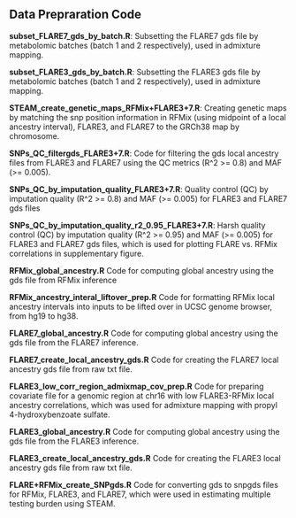 ## Data Prepraration Code ##

**subset_FLARE7_gds_by_batch.R**:
Subsetting the FLARE7 gds file by metabolomic batches (batch 1 and 2 respectively), used in admixture mapping.

**subset_FLARE3_gds_by_batch.R**:
Subsetting the FLARE3 gds file by metabolomic batches (batch 1 and 2 respectively), used in admixture mapping.

**STEAM_create_genetic_maps_RFMix+FLARE3+7.R**:
Creating genetic maps by matching the snp position information in RFMix (using midpoint of a local ancestry interval), FLARE3, and FLARE7 to the GRCh38 map by chromosome. 

**SNPs_QC_filtergds_FLARE3+7.R**:
Code for filtering the gds local ancestry files from FLARE3 and FLARE7 using the QC metrics
(R^2 >= 0.8) and MAF (>= 0.005).

**SNPs_QC_by_imputation_quality_FLARE3+7.R**:
Quality control (QC) by imputation quality (R^2 >= 0.8) and MAF (>= 0.005) for FLARE3 and FLARE7 gds files

**SNPs_QC_by_imputation_quality_r2_0.95_FLARE3+7.R**:
Harsh quality control (QC) by imputation quality (R^2 >= 0.95) and MAF (>= 0.005) for FLARE3 and FLARE7 gds files, which is used for plotting FLARE vs. RFMix correlations in supplementary figure.

**RFMix_global_ancestry.R**
Code for computing global ancestry using the gds file from RFMix inference

**RFMix_ancestry_interal_liftover_prep.R**
Code for formatting RFMix local ancestry intervals into inputs to be lifted over in UCSC genome browser, from hg19 to hg38. 

**FLARE7_global_ancestry.R**
Code for computing global ancestry using the gds file from the FLARE7 inference.

**FLARE7_create_local_ancestry_gds.R**
Code for creating the FLARE7 local ancestry gds file from raw txt file. 

**FLARE3_low_corr_region_admixmap_cov_prep.R**
Code for preparing covariate file for a genomic region at chr16 with low FLARE3-RFMix local ancestry correlations, which was used for admixture mapping with propyl 4-hydroxybenzoate sulfate. 

**FLARE3_global_ancestry.R**
Code for computing global ancestry using the gds file from the FLARE3 inference.

**FLARE3_create_local_ancestry_gds.R**
Code for creating the FLARE3 local ancestry gds file from raw txt file. 

**FLARE+RFMix_create_SNPgds.R**
Code for converting gds to snpgds files for RFMix, FLARE3, and FLARE7, which were used in estimating multiple testing burden using STEAM. 

